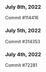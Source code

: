 ### July 8th, 2022

Commit #114416

### July 5th, 2022

Commit #314353


### July 4th, 2022

Commit #72281
